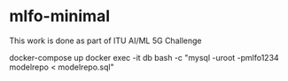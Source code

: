 # mlfo-minimal
This work is done as part of ITU AI/ML 5G Challenge


docker-compose up
docker exec -it db bash -c "mysql -uroot -pmlfo1234 modelrepo < modelrepo.sql"
